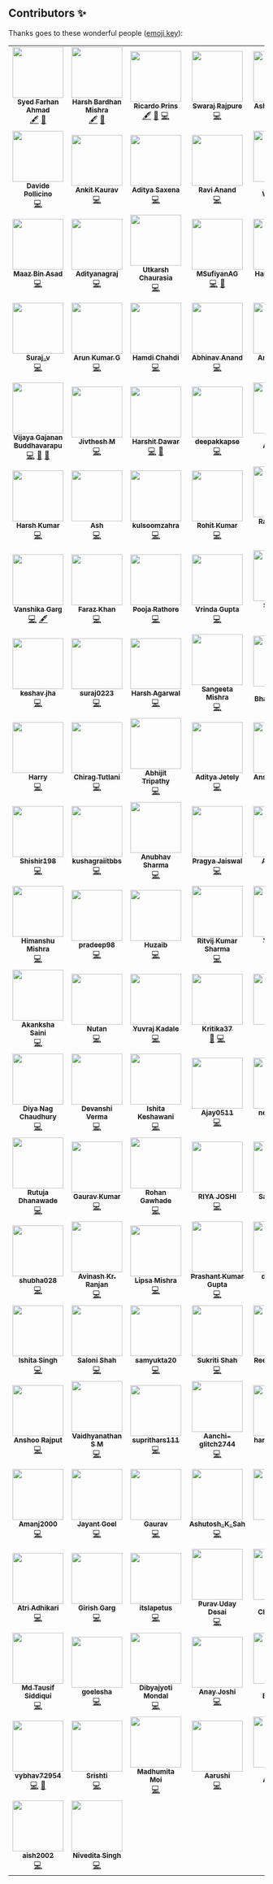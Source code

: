 ## Contributors ✨

Thanks goes to these wonderful people ([emoji key](https://allcontributors.org/docs/en/emoji-key)):

<!-- ALL-CONTRIBUTORS-LIST:START - Do not remove or modify this section -->
<!-- prettier-ignore-start -->
<!-- markdownlint-disable -->
<table>
  <tr>
    <td align="center"><a href="https://tesseractcoding.github.io/"><img src="https://avatars1.githubusercontent.com/u/42010556?v=4?s=100" width="100px;" alt=""/><br /><sub><b>Syed Farhan Ahmad</b></sub></a><br /><a href="#content-born-2learn" title="Content">🖋</a> <a href="https://github.com/TesseractCoding/NeoAlgo/commits?author=born-2learn" title="Documentation">📖</a></td>
    <td align="center"><a href="http://harshbardhanmishra.me"><img src="https://avatars1.githubusercontent.com/u/47351025?v=4?s=100" width="100px;" alt=""/><br /><sub><b>Harsh Bardhan Mishra</b></sub></a><br /><a href="#content-HarshCasper" title="Content">🖋</a> <a href="https://github.com/TesseractCoding/NeoAlgo/commits?author=HarshCasper" title="Documentation">📖</a></td>
    <td align="center"><a href="https://www.iamprins.com"><img src="https://avatars2.githubusercontent.com/u/54654484?v=4?s=100" width="100px;" alt=""/><br /><sub><b>Ricardo Prins</b></sub></a><br /><a href="#content-ricardoprins" title="Content">🖋</a> <a href="https://github.com/TesseractCoding/NeoAlgo/commits?author=ricardoprins" title="Documentation">📖</a> <a href="https://github.com/TesseractCoding/NeoAlgo/commits?author=ricardoprins" title="Code">💻</a></td>
    <td align="center"><a href="https://github.com/swarajpure"><img src="https://avatars3.githubusercontent.com/u/56217868?v=4?s=100" width="100px;" alt=""/><br /><sub><b>Swaraj Rajpure</b></sub></a><br /><a href="https://github.com/TesseractCoding/NeoAlgo/commits?author=swarajpure" title="Code">💻</a></td>
    <td align="center"><a href="https://www.linkedin.com/in/ashwanisng"><img src="https://avatars0.githubusercontent.com/u/44340485?v=4?s=100" width="100px;" alt=""/><br /><sub><b>Ashwani Singh</b></sub></a><br /><a href="https://github.com/TesseractCoding/NeoAlgo/commits?author=ashwanisng" title="Code">💻</a></td>
    <td align="center"><a href="https://github.com/AmanPriyanshu3"><img src="https://avatars2.githubusercontent.com/u/61093885?v=4?s=100" width="100px;" alt=""/><br /><sub><b>Aman Priyanshu</b></sub></a><br /><a href="https://github.com/TesseractCoding/NeoAlgo/commits?author=AmanPriyanshu" title="Code">💻</a></td>
    <td align="center"><a href="http://lucasamonrc.dev"><img src="https://avatars3.githubusercontent.com/u/53352488?v=4?s=100" width="100px;" alt=""/><br /><sub><b>Lucas Castro</b></sub></a><br /><a href="https://github.com/TesseractCoding/NeoAlgo/commits?author=lucasamonrc" title="Code">💻</a></td>
  </tr>
  <tr>
    <td align="center"><a href="https://davidepollicino.com/"><img src="https://avatars0.githubusercontent.com/u/23085146?v=4?s=100" width="100px;" alt=""/><br /><sub><b>Davide Pollicino</b></sub></a><br /><a href="https://github.com/TesseractCoding/NeoAlgo/commits?author=omonimus1" title="Code">💻</a></td>
    <td align="center"><a href="https://github.com/kauravankit25"><img src="https://avatars1.githubusercontent.com/u/53783410?v=4?s=100" width="100px;" alt=""/><br /><sub><b>Ankit Kaurav</b></sub></a><br /><a href="https://github.com/TesseractCoding/NeoAlgo/commits?author=kauravankit25" title="Code">💻</a></td>
    <td align="center"><a href="https://github.com/asaxena012"><img src="https://avatars2.githubusercontent.com/u/60032144?v=4?s=100" width="100px;" alt=""/><br /><sub><b>Aditya Saxena</b></sub></a><br /><a href="https://github.com/TesseractCoding/NeoAlgo/commits?author=asaxena012" title="Code">💻</a></td>
    <td align="center"><a href="https://github.com/RaviAnand111"><img src="https://avatars2.githubusercontent.com/u/59113935?v=4?s=100" width="100px;" alt=""/><br /><sub><b>Ravi Anand</b></sub></a><br /><a href="https://github.com/TesseractCoding/NeoAlgo/commits?author=RaviAnand111" title="Code">💻</a></td>
    <td align="center"><a href="https://www.linkedin.com/in/srilekhav"><img src="https://avatars3.githubusercontent.com/u/22850696?v=4?s=100" width="100px;" alt=""/><br /><sub><b>Srilekha Vinjamara</b></sub></a><br /><a href="https://github.com/TesseractCoding/NeoAlgo/commits?author=SRILEKHA-V19" title="Code">💻</a></td>
    <td align="center"><a href="https://www.linkedin.com/in/anush-krishna-8270941a0/"><img src="https://avatars3.githubusercontent.com/u/54374648?v=4?s=100" width="100px;" alt=""/><br /><sub><b>A N U S H</b></sub></a><br /><a href="https://github.com/TesseractCoding/NeoAlgo/commits?author=anushkrishnav" title="Code">💻</a> <a href="https://github.com/TesseractCoding/NeoAlgo/commits?author=anushkrishnav" title="Documentation">📖</a></td>
    <td align="center"><a href="https://equinox-13.github.io/"><img src="https://avatars0.githubusercontent.com/u/36486238?v=4?s=100" width="100px;" alt=""/><br /><sub><b>Quaid Johar</b></sub></a><br /><a href="https://github.com/TesseractCoding/NeoAlgo/commits?author=Equinox-13" title="Code">💻</a> <a href="#example-Equinox-13" title="Examples">💡</a></td>
  </tr>
  <tr>
    <td align="center"><a href="https://github.com/maaz-bin-asad"><img src="https://avatars0.githubusercontent.com/u/60134184?v=4?s=100" width="100px;" alt=""/><br /><sub><b>Maaz Bin Asad</b></sub></a><br /><a href="https://github.com/TesseractCoding/NeoAlgo/commits?author=maaz-bin-asad" title="Code">💻</a></td>
    <td align="center"><a href="https://www.linkedin.com/in/aditya-n-02a0a8192"><img src="https://avatars0.githubusercontent.com/u/42292430?v=4?s=100" width="100px;" alt=""/><br /><sub><b>Adityanagraj</b></sub></a><br /><a href="https://github.com/TesseractCoding/NeoAlgo/commits?author=Adityanagraj" title="Code">💻</a></td>
    <td align="center"><a href="https://utkarshchaurasia.netlify.com/"><img src="https://avatars1.githubusercontent.com/u/47274683?v=4?s=100" width="100px;" alt=""/><br /><sub><b>Utkarsh Chaurasia</b></sub></a><br /><a href="https://github.com/TesseractCoding/NeoAlgo/commits?author=UtkarshChaurasia" title="Code">💻</a></td>
    <td align="center"><a href="https://github.com/MSufiyanAG"><img src="https://avatars0.githubusercontent.com/u/63553397?v=4?s=100" width="100px;" alt=""/><br /><sub><b>MSufiyanAG</b></sub></a><br /><a href="https://github.com/TesseractCoding/NeoAlgo/commits?author=MSufiyanAG" title="Code">💻</a> <a href="https://github.com/TesseractCoding/NeoAlgo/commits?author=MSufiyanAG" title="Documentation">📖</a></td>
    <td align="center"><a href="https://kutt.it/4pX3NA"><img src="https://avatars2.githubusercontent.com/u/26149500?v=4?s=100" width="100px;" alt=""/><br /><sub><b>Haikel Fazzani</b></sub></a><br /><a href="https://github.com/TesseractCoding/NeoAlgo/commits?author=haikelfazzani" title="Code">💻</a></td>
    <td align="center"><a href="https://www.linkedin.com/in/ashutosh-tiwari-bb8119171"><img src="https://avatars0.githubusercontent.com/u/43310463?v=4?s=100" width="100px;" alt=""/><br /><sub><b>Ashutosh Tiwari</b></sub></a><br /><a href="https://github.com/TesseractCoding/NeoAlgo/commits?author=AshTiwari" title="Code">💻</a></td>
    <td align="center"><a href="https://myexpindark.me/"><img src="https://avatars0.githubusercontent.com/u/50295688?v=4?s=100" width="100px;" alt=""/><br /><sub><b>Debojyoti Chakraborty</b></sub></a><br /><a href="https://github.com/TesseractCoding/NeoAlgo/commits?author=sparkingdark" title="Code">💻</a></td>
  </tr>
  <tr>
    <td align="center"><a href="https://github.com/Surajv311"><img src="https://avatars0.githubusercontent.com/u/59371846?v=4?s=100" width="100px;" alt=""/><br /><sub><b>Suraj_v</b></sub></a><br /><a href="https://github.com/TesseractCoding/NeoAlgo/commits?author=Surajv311" title="Code">💻</a></td>
    <td align="center"><a href="https://github.com/GudlaArunKumar"><img src="https://avatars1.githubusercontent.com/u/58899747?v=4?s=100" width="100px;" alt=""/><br /><sub><b>Arun Kumar G</b></sub></a><br /><a href="https://github.com/TesseractCoding/NeoAlgo/commits?author=GudlaArunKumar" title="Code">💻</a></td>
    <td align="center"><a href="https://www.linkedin.com/in/hamdi-chahdi-452531104/"><img src="https://avatars3.githubusercontent.com/u/34605324?v=4?s=100" width="100px;" alt=""/><br /><sub><b>Hamdi Chahdi</b></sub></a><br /><a href="https://github.com/TesseractCoding/NeoAlgo/commits?author=hamdiChehdi" title="Code">💻</a></td>
    <td align="center"><a href="http://atarax665.github.io"><img src="https://avatars1.githubusercontent.com/u/29673671?v=4?s=100" width="100px;" alt=""/><br /><sub><b>Abhinav Anand</b></sub></a><br /><a href="https://github.com/TesseractCoding/NeoAlgo/commits?author=atarax665" title="Code">💻</a></td>
    <td align="center"><a href="https://aniketsingh98571.github.io/Web-Developer/"><img src="https://avatars3.githubusercontent.com/u/63097956?v=4?s=100" width="100px;" alt=""/><br /><sub><b>Aniket Singh</b></sub></a><br /><a href="https://github.com/TesseractCoding/NeoAlgo/commits?author=aniketsingh98571" title="Code">💻</a></td>
    <td align="center"><a href="https://github.com/settings/profile"><img src="https://avatars0.githubusercontent.com/u/46563834?v=4?s=100" width="100px;" alt=""/><br /><sub><b>Shubham Rattra</b></sub></a><br /><a href="https://github.com/TesseractCoding/NeoAlgo/commits?author=ShubhamRattra" title="Code">💻</a> <a href="https://github.com/TesseractCoding/NeoAlgo/commits?author=ShubhamRattra" title="Documentation">📖</a></td>
    <td align="center"><a href="https://github.com/Himanshu70565"><img src="https://avatars1.githubusercontent.com/u/47275183?v=4?s=100" width="100px;" alt=""/><br /><sub><b>Himanshu Judge</b></sub></a><br /><a href="https://github.com/TesseractCoding/NeoAlgo/commits?author=Himanshu70565" title="Code">💻</a></td>
  </tr>
  <tr>
    <td align="center"><a href="http://linkedin.com/in/vijayagb/"><img src="https://avatars0.githubusercontent.com/u/25801504?v=4?s=100" width="100px;" alt=""/><br /><sub><b>Vijaya Gajanan Buddhavarapu</b></sub></a><br /><a href="https://github.com/TesseractCoding/NeoAlgo/commits?author=VijayaGB98" title="Code">💻</a> <a href="https://github.com/TesseractCoding/NeoAlgo/commits?author=VijayaGB98" title="Documentation">📖</a> <a href="#ideas-VijayaGB98" title="Ideas, Planning, & Feedback">🤔</a></td>
    <td align="center"><a href="http://jivthesh.github.io"><img src="https://avatars3.githubusercontent.com/u/20579980?v=4?s=100" width="100px;" alt=""/><br /><sub><b>Jivthesh M</b></sub></a><br /><a href="https://github.com/TesseractCoding/NeoAlgo/commits?author=jivthesh" title="Code">💻</a></td>
    <td align="center"><a href="https://harshitdawar55.github.io"><img src="https://avatars2.githubusercontent.com/u/31154755?v=4?s=100" width="100px;" alt=""/><br /><sub><b>Harshit Dawar</b></sub></a><br /><a href="https://github.com/TesseractCoding/NeoAlgo/commits?author=HarshitDawar55" title="Code">💻</a> <a href="https://github.com/TesseractCoding/NeoAlgo/commits?author=HarshitDawar55" title="Documentation">📖</a></td>
    <td align="center"><a href="http://linkedin.com/in/deepak-k-31a414172"><img src="https://avatars1.githubusercontent.com/u/41117353?v=4?s=100" width="100px;" alt=""/><br /><sub><b>deepakkapse</b></sub></a><br /><a href="https://github.com/TesseractCoding/NeoAlgo/commits?author=deepakkapse" title="Code">💻</a></td>
    <td align="center"><a href="https://github.com/TanyaAggrawal"><img src="https://avatars1.githubusercontent.com/u/56471903?v=4?s=100" width="100px;" alt=""/><br /><sub><b>Tanya Aggarwal</b></sub></a><br /><a href="https://github.com/TesseractCoding/NeoAlgo/commits?author=TanyaAggrawal" title="Code">💻</a> <a href="https://github.com/TesseractCoding/NeoAlgo/commits?author=TanyaAggrawal" title="Documentation">📖</a></td>
    <td align="center"><a href="https://github.com/gaushikmr"><img src="https://avatars3.githubusercontent.com/u/59677936?v=4?s=100" width="100px;" alt=""/><br /><sub><b>Gaushik M.R</b></sub></a><br /><a href="https://github.com/TesseractCoding/NeoAlgo/commits?author=gaushikmr" title="Code">💻</a></td>
    <td align="center"><a href="https://www.linkedin.com/in/sowmiyanarayanan-g/"><img src="https://avatars2.githubusercontent.com/u/37922208?v=4?s=100" width="100px;" alt=""/><br /><sub><b>SowmiyaNarayanan G</b></sub></a><br /><a href="https://github.com/TesseractCoding/NeoAlgo/commits?author=GSNCodes" title="Code">💻</a></td>
  </tr>
  <tr>
    <td align="center"><a href="https://github.com/harsh-9in"><img src="https://avatars3.githubusercontent.com/u/54139847?v=4?s=100" width="100px;" alt=""/><br /><sub><b>Harsh Kumar</b></sub></a><br /><a href="https://github.com/TesseractCoding/NeoAlgo/commits?author=harsh-9in" title="Code">💻</a></td>
    <td align="center"><a href="https://pythonista7.github.io/"><img src="https://avatars0.githubusercontent.com/u/36104244?v=4?s=100" width="100px;" alt=""/><br /><sub><b>Ash</b></sub></a><br /><a href="https://github.com/TesseractCoding/NeoAlgo/commits?author=Pythonista7" title="Code">💻</a></td>
    <td align="center"><a href="https://github.com/kulsoomzahra"><img src="https://avatars0.githubusercontent.com/u/46336830?v=4?s=100" width="100px;" alt=""/><br /><sub><b>kulsoomzahra</b></sub></a><br /><a href="https://github.com/TesseractCoding/NeoAlgo/commits?author=kulsoomzahra" title="Code">💻</a></td>
    <td align="center"><a href="https://www.linkedin.com/in/rohitkumar-rk/"><img src="https://avatars3.githubusercontent.com/u/30660914?v=4?s=100" width="100px;" alt=""/><br /><sub><b>Rohit Kumar</b></sub></a><br /><a href="https://github.com/TesseractCoding/NeoAlgo/commits?author=rohitkumar-rk" title="Code">💻</a></td>
    <td align="center"><a href="http://iamrajiv.github.io"><img src="https://avatars0.githubusercontent.com/u/42106787?v=4?s=100" width="100px;" alt=""/><br /><sub><b>Rajiv Ranjan Singh</b></sub></a><br /><a href="https://github.com/TesseractCoding/NeoAlgo/commits?author=iamrajiv" title="Code">💻</a></td>
    <td align="center"><a href="https://about.me/omkarlanghe"><img src="https://avatars1.githubusercontent.com/u/22795064?v=4?s=100" width="100px;" alt=""/><br /><sub><b>Omkar Langhe</b></sub></a><br /><a href="https://github.com/TesseractCoding/NeoAlgo/commits?author=omkarlanghe" title="Code">💻</a></td>
    <td align="center"><a href="https://github.com/parjanyaacoder"><img src="https://avatars3.githubusercontent.com/u/46294122?v=4?s=100" width="100px;" alt=""/><br /><sub><b>Parjanya Aditya Shukla</b></sub></a><br /><a href="https://github.com/TesseractCoding/NeoAlgo/commits?author=parjanyaacoder" title="Code">💻</a></td>
  </tr>
  <tr>
    <td align="center"><a href="https://www.linkedin.com/in/vanshika-garg-9297a3188/"><img src="https://avatars3.githubusercontent.com/u/51471702?v=4?s=100" width="100px;" alt=""/><br /><sub><b>Vanshika Garg</b></sub></a><br /><a href="https://github.com/TesseractCoding/NeoAlgo/commits?author=Vanshikagarg17" title="Code">💻</a> <a href="#content-Vanshikagarg17" title="Content">🖋</a></td>
    <td align="center"><a href="https://www.linkedin.com/in/farazkhanfk7/"><img src="https://avatars2.githubusercontent.com/u/47111858?v=4?s=100" width="100px;" alt=""/><br /><sub><b>Faraz Khan</b></sub></a><br /><a href="https://github.com/TesseractCoding/NeoAlgo/commits?author=farazkhanfk7" title="Code">💻</a></td>
    <td align="center"><a href="https://github.com/poojarathore30"><img src="https://avatars1.githubusercontent.com/u/53404072?v=4?s=100" width="100px;" alt=""/><br /><sub><b>Pooja Rathore</b></sub></a><br /><a href="https://github.com/TesseractCoding/NeoAlgo/commits?author=poojarathore30" title="Code">💻</a></td>
    <td align="center"><a href="https://github.com/Vrindagupta6828"><img src="https://avatars0.githubusercontent.com/u/50476758?v=4?s=100" width="100px;" alt=""/><br /><sub><b>Vrinda Gupta</b></sub></a><br /><a href="https://github.com/TesseractCoding/NeoAlgo/commits?author=Vrindagupta6828" title="Code">💻</a></td>
    <td align="center"><a href="https://shobhittiwari.netlify.com/"><img src="https://avatars3.githubusercontent.com/u/46121289?v=4?s=100" width="100px;" alt=""/><br /><sub><b>SHOBHIT TIWARI</b></sub></a><br /><a href="https://github.com/TesseractCoding/NeoAlgo/commits?author=shobhu98" title="Code">💻</a></td>
    <td align="center"><a href="https://github.com/YashThakare"><img src="https://avatars1.githubusercontent.com/u/38381061?v=4?s=100" width="100px;" alt=""/><br /><sub><b>YashThakare</b></sub></a><br /><a href="https://github.com/TesseractCoding/NeoAlgo/commits?author=YashThakare" title="Code">💻</a></td>
    <td align="center"><a href="https://www.linkedin.com/in/rayvant-sahni/"><img src="https://avatars3.githubusercontent.com/u/38404580?v=4?s=100" width="100px;" alt=""/><br /><sub><b>Rayvant Sahni</b></sub></a><br /><a href="https://github.com/TesseractCoding/NeoAlgo/commits?author=rayvantsahni" title="Code">💻</a></td>
  </tr>
  <tr>
    <td align="center"><a href="https://github.com/keshav304"><img src="https://avatars0.githubusercontent.com/u/54927712?v=4?s=100" width="100px;" alt=""/><br /><sub><b>keshav jha</b></sub></a><br /><a href="https://github.com/TesseractCoding/NeoAlgo/commits?author=keshav304" title="Code">💻</a></td>
    <td align="center"><a href="https://www.linkedin.com/in/suraj-kumar-05889b194/"><img src="https://avatars2.githubusercontent.com/u/50772234?v=4?s=100" width="100px;" alt=""/><br /><sub><b>suraj0223</b></sub></a><br /><a href="https://github.com/TesseractCoding/NeoAlgo/commits?author=suraj0223" title="Code">💻</a></td>
    <td align="center"><a href="https://github.com/HarshAgarwal-DEV"><img src="https://avatars3.githubusercontent.com/u/63976467?v=4?s=100" width="100px;" alt=""/><br /><sub><b>Harsh Agarwal</b></sub></a><br /><a href="https://github.com/TesseractCoding/NeoAlgo/commits?author=HarshAgarwal-DEV" title="Code">💻</a></td>
    <td align="center"><a href="https://www.linkedin.com/in/sangeetamishr/"><img src="https://avatars3.githubusercontent.com/u/60270904?v=4?s=100" width="100px;" alt=""/><br /><sub><b>Sangeeta Mishra</b></sub></a><br /><a href="https://github.com/TesseractCoding/NeoAlgo/commits?author=SangeetaMishra" title="Code">💻</a></td>
    <td align="center"><a href="https://github.com/Aanisha"><img src="https://avatars2.githubusercontent.com/u/43934116?v=4?s=100" width="100px;" alt=""/><br /><sub><b>Aanisha Bhattacharyya</b></sub></a><br /><a href="https://github.com/TesseractCoding/NeoAlgo/commits?author=Aanisha" title="Documentation">📖</a></td>
    <td align="center"><a href="https://bagladivyang03.github.io/webdev/"><img src="https://avatars1.githubusercontent.com/u/57760543?v=4?s=100" width="100px;" alt=""/><br /><sub><b>Divyang Bagla</b></sub></a><br /><a href="https://github.com/TesseractCoding/NeoAlgo/commits?author=bagladivyang03" title="Code">💻</a></td>
    <td align="center"><a href="http://subhayu.me"><img src="https://avatars1.githubusercontent.com/u/38143013?v=4?s=100" width="100px;" alt=""/><br /><sub><b>Subhayu Kumar Bala</b></sub></a><br /><a href="https://github.com/TesseractCoding/NeoAlgo/commits?author=subhayu99" title="Code">💻</a></td>
  </tr>
  <tr>
    <td align="center"><a href="https://github.com/hushee69"><img src="https://avatars3.githubusercontent.com/u/17527634?v=4?s=100" width="100px;" alt=""/><br /><sub><b>Harry</b></sub></a><br /><a href="https://github.com/TesseractCoding/NeoAlgo/commits?author=hushee69" title="Code">💻</a></td>
    <td align="center"><a href="https://github.com/ChiragTutlani"><img src="https://avatars2.githubusercontent.com/u/42274144?v=4?s=100" width="100px;" alt=""/><br /><sub><b>Chirag Tutlani</b></sub></a><br /><a href="https://github.com/TesseractCoding/NeoAlgo/commits?author=ChiragTutlani" title="Code">💻</a></td>
    <td align="center"><a href="https://abhijit2505.github.io/portfolio/"><img src="https://avatars3.githubusercontent.com/u/52751963?v=4?s=100" width="100px;" alt=""/><br /><sub><b>Abhijit Tripathy</b></sub></a><br /><a href="https://github.com/TesseractCoding/NeoAlgo/commits?author=Abhijit2505" title="Code">💻</a></td>
    <td align="center"><a href="http://www.linkedin.com/in/aditya-jetely"><img src="https://avatars3.githubusercontent.com/u/42397096?v=4?s=100" width="100px;" alt=""/><br /><sub><b>Aditya Jetely</b></sub></a><br /><a href="https://github.com/TesseractCoding/NeoAlgo/commits?author=AdityaJ7" title="Code">💻</a></td>
    <td align="center"><a href="https://github.com/anshul7sh"><img src="https://avatars0.githubusercontent.com/u/58398526?v=4?s=100" width="100px;" alt=""/><br /><sub><b>Anshul Sharma</b></sub></a><br /><a href="https://github.com/TesseractCoding/NeoAlgo/commits?author=anshul7sh" title="Code">💻</a></td>
    <td align="center"><a href="https://rishikeshraj.com"><img src="https://avatars1.githubusercontent.com/u/48375834?v=4?s=100" width="100px;" alt=""/><br /><sub><b>RISHIKESH RAJ</b></sub></a><br /><a href="https://github.com/TesseractCoding/NeoAlgo/commits?author=Rishikeshrajrxl" title="Code">💻</a></td>
    <td align="center"><a href="https://github.com/sukritidawar"><img src="https://avatars0.githubusercontent.com/u/55523401?v=4?s=100" width="100px;" alt=""/><br /><sub><b>Sukriti Dawar</b></sub></a><br /><a href="https://github.com/TesseractCoding/NeoAlgo/commits?author=sukritidawar" title="Code">💻</a></td>
  </tr>
  <tr>
    <td align="center"><a href="https://github.com/Shishir198"><img src="https://avatars3.githubusercontent.com/u/48624911?v=4?s=100" width="100px;" alt=""/><br /><sub><b>Shishir198</b></sub></a><br /><a href="https://github.com/TesseractCoding/NeoAlgo/commits?author=Shishir198" title="Code">💻</a></td>
    <td align="center"><a href="https://github.com/kushagraiitbbs"><img src="https://avatars0.githubusercontent.com/u/66637263?v=4?s=100" width="100px;" alt=""/><br /><sub><b>kushagraiitbbs</b></sub></a><br /><a href="https://github.com/TesseractCoding/NeoAlgo/commits?author=kushagraiitbbs" title="Code">💻</a></td>
    <td align="center"><a href="https://github.com/anubhvshrma18"><img src="https://avatars1.githubusercontent.com/u/57109153?v=4?s=100" width="100px;" alt=""/><br /><sub><b>Anubhav Sharma</b></sub></a><br /><a href="https://github.com/TesseractCoding/NeoAlgo/commits?author=anubhvshrma18" title="Code">💻</a></td>
    <td align="center"><a href="https://www.linkedin.com/in/pragya-jaiswal-9661b3192/"><img src="https://avatars3.githubusercontent.com/u/49182690?v=4?s=100" width="100px;" alt=""/><br /><sub><b>Pragya Jaiswal</b></sub></a><br /><a href="https://github.com/TesseractCoding/NeoAlgo/commits?author=pragyajaiswa05l" title="Code">💻</a></td>
    <td align="center"><a href="https://github.com/ag278"><img src="https://avatars1.githubusercontent.com/u/68183845?v=4?s=100" width="100px;" alt=""/><br /><sub><b>Atul Goyal</b></sub></a><br /><a href="https://github.com/TesseractCoding/NeoAlgo/commits?author=ag278" title="Code">💻</a></td>
    <td align="center"><a href="http://mitengajjar.tech"><img src="https://avatars0.githubusercontent.com/u/35863576?v=4?s=100" width="100px;" alt=""/><br /><sub><b>Miten Gajjar</b></sub></a><br /><a href="https://github.com/TesseractCoding/NeoAlgo/commits?author=GajjarMiten" title="Code">💻</a></td>
    <td align="center"><a href="http://bit.ly/kathan-vakharia_portfolio"><img src="https://avatars1.githubusercontent.com/u/51766201?v=4?s=100" width="100px;" alt=""/><br /><sub><b>Kathan Vakharia</b></sub></a><br /><a href="https://github.com/TesseractCoding/NeoAlgo/commits?author=Kathan-Vakharia" title="Code">💻</a></td>
  </tr>
  <tr>
    <td align="center"><a href="https://github.com/Himanshu44626748"><img src="https://avatars3.githubusercontent.com/u/56768982?v=4?s=100" width="100px;" alt=""/><br /><sub><b>Himanshu Mishra</b></sub></a><br /><a href="https://github.com/TesseractCoding/NeoAlgo/commits?author=Himanshu44626748" title="Code">💻</a></td>
    <td align="center"><a href="https://github.com/pradeep98"><img src="https://avatars1.githubusercontent.com/u/33161791?v=4?s=100" width="100px;" alt=""/><br /><sub><b>pradeep98</b></sub></a><br /><a href="https://github.com/TesseractCoding/NeoAlgo/commits?author=pradeep98" title="Code">💻</a></td>
    <td align="center"><a href="https://github.com/Huzaib"><img src="https://avatars2.githubusercontent.com/u/59613175?v=4?s=100" width="100px;" alt=""/><br /><sub><b>Huzaib</b></sub></a><br /><a href="https://github.com/TesseractCoding/NeoAlgo/commits?author=Huzaib" title="Code">💻</a></td>
    <td align="center"><a href="https://linktr.ee/ritvij14"><img src="https://avatars2.githubusercontent.com/u/51456744?v=4?s=100" width="100px;" alt=""/><br /><sub><b>Ritvij Kumar Sharma</b></sub></a><br /><a href="https://github.com/TesseractCoding/NeoAlgo/commits?author=ritvij14" title="Code">💻</a></td>
    <td align="center"><a href="https://github.com/yashaswibiyahut"><img src="https://avatars2.githubusercontent.com/u/32020835?v=4?s=100" width="100px;" alt=""/><br /><sub><b>Yashaswi Biyahut</b></sub></a><br /><a href="https://github.com/TesseractCoding/NeoAlgo/commits?author=yashaswibiyahut" title="Code">💻</a></td>
    <td align="center"><a href="https://www.linkedin.com/in/sharvari-raut-a62a99171"><img src="https://avatars1.githubusercontent.com/u/57194200?v=4?s=100" width="100px;" alt=""/><br /><sub><b>Sharvari Raut</b></sub></a><br /><a href="https://github.com/TesseractCoding/NeoAlgo/commits?author=sharur7" title="Code">💻</a></td>
    <td align="center"><a href="https://github.com/ankitaggarwal23"><img src="https://avatars2.githubusercontent.com/u/67387053?v=4?s=100" width="100px;" alt=""/><br /><sub><b>Ankit Aggarwal</b></sub></a><br /><a href="https://github.com/TesseractCoding/NeoAlgo/commits?author=ankitaggarwal23" title="Code">💻</a></td>
  </tr>
  <tr>
    <td align="center"><a href="https://github.com/akanksha-saini"><img src="https://avatars1.githubusercontent.com/u/37983977?v=4?s=100" width="100px;" alt=""/><br /><sub><b>Akanksha Saini</b></sub></a><br /><a href="https://github.com/TesseractCoding/NeoAlgo/commits?author=akanksha-saini" title="Code">💻</a></td>
    <td align="center"><a href="https://github.com/nutanaarohi123"><img src="https://avatars3.githubusercontent.com/u/35139185?v=4?s=100" width="100px;" alt=""/><br /><sub><b>Nutan</b></sub></a><br /><a href="https://github.com/TesseractCoding/NeoAlgo/commits?author=nutanaarohi123" title="Code">💻</a></td>
    <td align="center"><a href="https://yuvraj-kadale.github.io/my_portfolio/"><img src="https://avatars3.githubusercontent.com/u/43489758?v=4?s=100" width="100px;" alt=""/><br /><sub><b>Yuvraj Kadale</b></sub></a><br /><a href="https://github.com/TesseractCoding/NeoAlgo/commits?author=Yuvraj-kadale" title="Code">💻</a></td>
    <td align="center"><a href="https://github.com/Kritika37"><img src="https://avatars2.githubusercontent.com/u/36529311?v=4?s=100" width="100px;" alt=""/><br /><sub><b>Kritika37</b></sub></a><br /><a href="https://github.com/TesseractCoding/NeoAlgo/commits?author=Kritika37" title="Documentation">📖</a> <a href="https://github.com/TesseractCoding/NeoAlgo/commits?author=Kritika37" title="Code">💻</a></td>
    <td align="center"><a href="https://github.com/raksha009"><img src="https://avatars0.githubusercontent.com/u/57195964?v=4?s=100" width="100px;" alt=""/><br /><sub><b>Raksha</b></sub></a><br /><a href="https://github.com/TesseractCoding/NeoAlgo/commits?author=raksha009" title="Code">💻</a></td>
    <td align="center"><a href="https://siddharth25pandey.github.io"><img src="https://avatars0.githubusercontent.com/u/56592079?v=4?s=100" width="100px;" alt=""/><br /><sub><b>SIDDHARTH PANDEY</b></sub></a><br /><a href="#content-siddharth25pandey" title="Content">🖋</a> <a href="https://github.com/TesseractCoding/NeoAlgo/commits?author=siddharth25pandey" title="Code">💻</a></td>
    <td align="center"><a href="https://github.com/Joshitha18"><img src="https://avatars2.githubusercontent.com/u/47497998?v=4?s=100" width="100px;" alt=""/><br /><sub><b>joshithagandra</b></sub></a><br /><a href="https://github.com/TesseractCoding/NeoAlgo/commits?author=Joshitha18" title="Code">💻</a></td>
  </tr>
  <tr>
    <td align="center"><a href="https://www.linkedin.com/in/idiya-nc/"><img src="https://avatars2.githubusercontent.com/u/44759773?v=4?s=100" width="100px;" alt=""/><br /><sub><b>Diya Nag Chaudhury</b></sub></a><br /><a href="https://github.com/TesseractCoding/NeoAlgo/commits?author=cherryWood55" title="Code">💻</a></td>
    <td align="center"><a href="https://github.com/devanshiv123"><img src="https://avatars0.githubusercontent.com/u/43826157?v=4?s=100" width="100px;" alt=""/><br /><sub><b>Devanshi Verma</b></sub></a><br /><a href="https://github.com/TesseractCoding/NeoAlgo/commits?author=devanshiv123" title="Code">💻</a></td>
    <td align="center"><a href="http://ishita1608.netlify.com"><img src="https://avatars2.githubusercontent.com/u/50510726?v=4?s=100" width="100px;" alt=""/><br /><sub><b>Ishita Keshawani</b></sub></a><br /><a href="https://github.com/TesseractCoding/NeoAlgo/commits?author=Ishita1608" title="Code">💻</a></td>
    <td align="center"><a href="https://github.com/Ajay0511"><img src="https://avatars2.githubusercontent.com/u/56833904?v=4?s=100" width="100px;" alt=""/><br /><sub><b>Ajay0511</b></sub></a><br /><a href="https://github.com/TesseractCoding/NeoAlgo/commits?author=Ajay0511" title="Code">💻</a></td>
    <td align="center"><a href="https://github.com/NEEHITGOYAL"><img src="https://avatars3.githubusercontent.com/u/44130067?v=4?s=100" width="100px;" alt=""/><br /><sub><b>neehit goyal</b></sub></a><br /><a href="https://github.com/TesseractCoding/NeoAlgo/commits?author=NEEHITGOYAL" title="Code">💻</a></td>
    <td align="center"><a href="https://github.com/Mohitkumar6122"><img src="https://avatars1.githubusercontent.com/u/47894634?v=4?s=100" width="100px;" alt=""/><br /><sub><b>Mohit Kumar</b></sub></a><br /><a href="https://github.com/TesseractCoding/NeoAlgo/commits?author=Mohitkumar6122" title="Code">💻</a></td>
    <td align="center"><a href="https://github.com/narayan2111"><img src="https://avatars2.githubusercontent.com/u/66173390?v=4?s=100" width="100px;" alt=""/><br /><sub><b>Lakshmi Narayan Dwivedi</b></sub></a><br /><a href="https://github.com/TesseractCoding/NeoAlgo/commits?author=narayan2111" title="Code">💻</a></td>
  </tr>
  <tr>
    <td align="center"><a href="https://github.com/rutujadhanawade"><img src="https://avatars2.githubusercontent.com/u/53823042?v=4?s=100" width="100px;" alt=""/><br /><sub><b>Rutuja Dhanawade</b></sub></a><br /><a href="https://github.com/TesseractCoding/NeoAlgo/commits?author=rutujadhanawade" title="Code">💻</a></td>
    <td align="center"><a href="https://github.com/GrayFlash"><img src="https://avatars1.githubusercontent.com/u/57063469?v=4?s=100" width="100px;" alt=""/><br /><sub><b>Gaurav Kumar</b></sub></a><br /><a href="https://github.com/TesseractCoding/NeoAlgo/commits?author=GrayFlash" title="Code">💻</a></td>
    <td align="center"><a href="https://github.com/rohangawhade"><img src="https://avatars3.githubusercontent.com/u/49246157?v=4?s=100" width="100px;" alt=""/><br /><sub><b>Rohan Gawhade</b></sub></a><br /><a href="https://github.com/TesseractCoding/NeoAlgo/commits?author=rohangawhade" title="Code">💻</a></td>
    <td align="center"><a href="https://github.com/riya-joshi-401"><img src="https://avatars0.githubusercontent.com/u/53979947?v=4?s=100" width="100px;" alt=""/><br /><sub><b>RIYA JOSHI</b></sub></a><br /><a href="https://github.com/TesseractCoding/NeoAlgo/commits?author=riya-joshi-401" title="Code">💻</a></td>
    <td align="center"><a href="https://github.com/SayaniG371"><img src="https://avatars0.githubusercontent.com/u/55864408?v=4?s=100" width="100px;" alt=""/><br /><sub><b>SayaniG371</b></sub></a><br /><a href="https://github.com/TesseractCoding/NeoAlgo/commits?author=SayaniG371" title="Code">💻</a></td>
    <td align="center"><a href="https://www.linkedin.com/in/kevin-patel-3ab844192/"><img src="https://avatars2.githubusercontent.com/u/42174390?v=4?s=100" width="100px;" alt=""/><br /><sub><b>Kevin Patel</b></sub></a><br /><a href="https://github.com/TesseractCoding/NeoAlgo/commits?author=PatelKeviin" title="Code">💻</a></td>
    <td align="center"><a href="https://github.com/gupta-piyush19"><img src="https://avatars0.githubusercontent.com/u/56182734?v=4?s=100" width="100px;" alt=""/><br /><sub><b>Piyush Gupta</b></sub></a><br /><a href="https://github.com/TesseractCoding/NeoAlgo/commits?author=gupta-piyush19" title="Code">💻</a></td>
  </tr>
  <tr>
    <td align="center"><a href="https://github.com/shubha028"><img src="https://avatars2.githubusercontent.com/u/56934420?v=4?s=100" width="100px;" alt=""/><br /><sub><b>shubha028</b></sub></a><br /><a href="https://github.com/TesseractCoding/NeoAlgo/commits?author=shubha028" title="Code">💻</a></td>
    <td align="center"><a href="http://avinashranjan.tech"><img src="https://avatars2.githubusercontent.com/u/55796944?v=4?s=100" width="100px;" alt=""/><br /><sub><b>Avinash Kr. Ranjan</b></sub></a><br /><a href="https://github.com/TesseractCoding/NeoAlgo/commits?author=avinashkranjan" title="Code">💻</a></td>
    <td align="center"><a href="https://github.com/lipsamishra1609"><img src="https://avatars1.githubusercontent.com/u/60312522?v=4?s=100" width="100px;" alt=""/><br /><sub><b>Lipsa Mishra</b></sub></a><br /><a href="https://github.com/TesseractCoding/NeoAlgo/commits?author=lipsamishra1609" title="Code">💻</a></td>
    <td align="center"><a href="https://www.codeworld.ml"><img src="https://avatars1.githubusercontent.com/u/47490316?v=4?s=100" width="100px;" alt=""/><br /><sub><b>Prashant Kumar Gupta</b></sub></a><br /><a href="https://github.com/TesseractCoding/NeoAlgo/commits?author=imPGupta" title="Code">💻</a></td>
    <td align="center"><a href="https://github.com/devanshi-katyal"><img src="https://avatars1.githubusercontent.com/u/60283765?v=4?s=100" width="100px;" alt=""/><br /><sub><b>devanshi-katyal</b></sub></a><br /><a href="https://github.com/TesseractCoding/NeoAlgo/commits?author=devanshi-katyal" title="Code">💻</a></td>
    <td align="center"><a href="https://github.com/belikesayantan"><img src="https://avatars1.githubusercontent.com/u/53504602?v=4?s=100" width="100px;" alt=""/><br /><sub><b>Sayantan Paul</b></sub></a><br /><a href="https://github.com/TesseractCoding/NeoAlgo/commits?author=belikesayantan" title="Code">💻</a></td>
    <td align="center"><a href="https://www.linkedin.com/in/mahimagoyal-/"><img src="https://avatars3.githubusercontent.com/u/44669552?v=4?s=100" width="100px;" alt=""/><br /><sub><b>Mahima Goyal</b></sub></a><br /><a href="https://github.com/TesseractCoding/NeoAlgo/commits?author=mahimagoyalx" title="Code">💻</a></td>
  </tr>
  <tr>
    <td align="center"><a href="https://github.com/ishi0301"><img src="https://avatars3.githubusercontent.com/u/53488394?v=4?s=100" width="100px;" alt=""/><br /><sub><b>Ishita Singh</b></sub></a><br /><a href="https://github.com/TesseractCoding/NeoAlgo/commits?author=ishi0301" title="Code">💻</a></td>
    <td align="center"><a href="https://github.com/salonishah01"><img src="https://avatars3.githubusercontent.com/u/46890827?v=4?s=100" width="100px;" alt=""/><br /><sub><b>Saloni Shah</b></sub></a><br /><a href="https://github.com/TesseractCoding/NeoAlgo/commits?author=salonishah01" title="Code">💻</a></td>
    <td align="center"><a href="https://github.com/samyukta20"><img src="https://avatars3.githubusercontent.com/u/56357749?v=4?s=100" width="100px;" alt=""/><br /><sub><b>samyukta20</b></sub></a><br /><a href="https://github.com/TesseractCoding/NeoAlgo/commits?author=samyukta20" title="Code">💻</a></td>
    <td align="center"><a href="http://www.linkedin.com/in/sukriti-shah"><img src="https://avatars0.githubusercontent.com/u/37061039?v=4?s=100" width="100px;" alt=""/><br /><sub><b>Sukriti Shah</b></sub></a><br /><a href="https://github.com/TesseractCoding/NeoAlgo/commits?author=sukritishah15" title="Code">💻</a></td>
    <td align="center"><a href="http://reethik.ml/"><img src="https://avatars2.githubusercontent.com/u/59340628?v=4?s=100" width="100px;" alt=""/><br /><sub><b>Reethik Prasad</b></sub></a><br /><a href="https://github.com/TesseractCoding/NeoAlgo/commits?author=reethikprasad" title="Code">💻</a></td>
    <td align="center"><a href="http://shraddhavp.github.io"><img src="https://avatars3.githubusercontent.com/u/42699578?v=4?s=100" width="100px;" alt=""/><br /><sub><b>Shraddha</b></sub></a><br /><a href="https://github.com/TesseractCoding/NeoAlgo/commits?author=shraddhavp" title="Code">💻</a></td>
    <td align="center"><a href="http://ahampriyanshu.github.io"><img src="https://avatars1.githubusercontent.com/u/54521023?v=4?s=100" width="100px;" alt=""/><br /><sub><b>Priyanshu Tiwari</b></sub></a><br /><a href="https://github.com/TesseractCoding/NeoAlgo/commits?author=ahampriyanshu" title="Code">💻</a></td>
  </tr>
  <tr>
    <td align="center"><a href="https://github.com/rajanshoo25"><img src="https://avatars2.githubusercontent.com/u/57529264?v=4?s=100" width="100px;" alt=""/><br /><sub><b>Anshoo Rajput</b></sub></a><br /><a href="https://github.com/TesseractCoding/NeoAlgo/commits?author=rajanshoo25" title="Code">💻</a></td>
    <td align="center"><a href="https://smv1999.github.io/"><img src="https://avatars1.githubusercontent.com/u/42896577?v=4?s=100" width="100px;" alt=""/><br /><sub><b>Vaidhyanathan S M</b></sub></a><br /><a href="https://github.com/TesseractCoding/NeoAlgo/commits?author=smv1999" title="Code">💻</a></td>
    <td align="center"><a href="https://github.com/suprithars111"><img src="https://avatars3.githubusercontent.com/u/55579784?v=4?s=100" width="100px;" alt=""/><br /><sub><b>suprithars111</b></sub></a><br /><a href="https://github.com/TesseractCoding/NeoAlgo/commits?author=suprithars111" title="Code">💻</a></td>
    <td align="center"><a href="https://github.com/Aanchi-glitch2744"><img src="https://avatars1.githubusercontent.com/u/63657840?v=4?s=100" width="100px;" alt=""/><br /><sub><b>Aanchi-glitch2744</b></sub></a><br /><a href="https://github.com/TesseractCoding/NeoAlgo/commits?author=Aanchi-glitch2744" title="Code">💻</a></td>
    <td align="center"><a href="https://github.com/hardikchitkara"><img src="https://avatars1.githubusercontent.com/u/56203317?v=4?s=100" width="100px;" alt=""/><br /><sub><b>hardik chitkara</b></sub></a><br /><a href="https://github.com/TesseractCoding/NeoAlgo/commits?author=hardikchitkara" title="Code">💻</a></td>
    <td align="center"><a href="https://github.com/arnab031"><img src="https://avatars2.githubusercontent.com/u/51916075?v=4?s=100" width="100px;" alt=""/><br /><sub><b>arnab031</b></sub></a><br /><a href="https://github.com/TesseractCoding/NeoAlgo/commits?author=arnab031" title="Code">💻</a></td>
    <td align="center"><a href="https://github.com/thuy-ttn"><img src="https://avatars0.githubusercontent.com/u/63241619?v=4?s=100" width="100px;" alt=""/><br /><sub><b>Trần Thị Ngọc Thúy</b></sub></a><br /><a href="https://github.com/TesseractCoding/NeoAlgo/commits?author=thuy-ttn" title="Code">💻</a></td>
  </tr>
  <tr>
    <td align="center"><a href="https://github.com/Amanj2000"><img src="https://avatars1.githubusercontent.com/u/54628038?v=4?s=100" width="100px;" alt=""/><br /><sub><b>Amanj2000</b></sub></a><br /><a href="https://github.com/TesseractCoding/NeoAlgo/commits?author=Amanj2000" title="Code">💻</a></td>
    <td align="center"><a href="https://github.com/JayantGoel001"><img src="https://avatars0.githubusercontent.com/u/54479676?v=4?s=100" width="100px;" alt=""/><br /><sub><b>Jayant Goel</b></sub></a><br /><a href="https://github.com/TesseractCoding/NeoAlgo/commits?author=JayantGoel001" title="Code">💻</a></td>
    <td align="center"><a href="https://github.com/Gaurav6982"><img src="https://avatars0.githubusercontent.com/u/49642550?v=4?s=100" width="100px;" alt=""/><br /><sub><b>Gaurav</b></sub></a><br /><a href="https://github.com/TesseractCoding/NeoAlgo/commits?author=Gaurav6982" title="Code">💻</a></td>
    <td align="center"><a href="http://techsfortalk.me"><img src="https://avatars3.githubusercontent.com/u/64386187?v=4?s=100" width="100px;" alt=""/><br /><sub><b>Ashutosh_K_Sah</b></sub></a><br /><a href="https://github.com/TesseractCoding/NeoAlgo/commits?author=ashu-cybertron" title="Code">💻</a></td>
    <td align="center"><a href="https://github.com/ErzaTitania-2001"><img src="https://avatars3.githubusercontent.com/u/59911272?v=4?s=100" width="100px;" alt=""/><br /><sub><b>@2001!</b></sub></a><br /><a href="https://github.com/TesseractCoding/NeoAlgo/commits?author=ErzaTitania-2001" title="Code">💻</a></td>
    <td align="center"><a href="http://hemanth-kotagiri.github.io"><img src="https://avatars2.githubusercontent.com/u/24365579?v=4?s=100" width="100px;" alt=""/><br /><sub><b>Hemanth Kotagiri</b></sub></a><br /><a href="https://github.com/TesseractCoding/NeoAlgo/commits?author=hemanth-kotagiri" title="Code">💻</a></td>
    <td align="center"><a href="https://github.com/charlie219"><img src="https://avatars2.githubusercontent.com/u/43098511?v=4?s=100" width="100px;" alt=""/><br /><sub><b>Akash Kumar Bhagat</b></sub></a><br /><a href="https://github.com/TesseractCoding/NeoAlgo/commits?author=charlie219" title="Code">💻</a></td>
  </tr>
  <tr>
    <td align="center"><a href="https://github.com/atriadhiakri2000"><img src="https://avatars3.githubusercontent.com/u/53268313?v=4?s=100" width="100px;" alt=""/><br /><sub><b>Atri Adhikari</b></sub></a><br /><a href="https://github.com/TesseractCoding/NeoAlgo/commits?author=atriadhiakri2000" title="Code">💻</a></td>
    <td align="center"><a href="http:// gargVader.github.io"><img src="https://avatars3.githubusercontent.com/u/52619530?v=4?s=100" width="100px;" alt=""/><br /><sub><b>Girish Garg</b></sub></a><br /><a href="https://github.com/TesseractCoding/NeoAlgo/commits?author=gargVader" title="Code">💻</a></td>
    <td align="center"><a href="https://github.com/itsIapetus"><img src="https://avatars1.githubusercontent.com/u/75844962?v=4?s=100" width="100px;" alt=""/><br /><sub><b>itsIapetus</b></sub></a><br /><a href="https://github.com/TesseractCoding/NeoAlgo/commits?author=itsIapetus" title="Code">💻</a></td>
    <td align="center"><a href="https://github.com/PuravUdayDesai"><img src="https://avatars2.githubusercontent.com/u/44437936?v=4?s=100" width="100px;" alt=""/><br /><sub><b>Purav Uday Desai</b></sub></a><br /><a href="https://github.com/TesseractCoding/NeoAlgo/commits?author=PuravUdayDesai" title="Code">💻</a></td>
    <td align="center"><a href="https://github.com/DeagleOfficial"><img src="https://avatars0.githubusercontent.com/u/66419293?v=4?s=100" width="100px;" alt=""/><br /><sub><b>Supratik Chakraborty</b></sub></a><br /><a href="https://github.com/TesseractCoding/NeoAlgo/commits?author=DeagleOfficial" title="Code">💻</a></td>
    <td align="center"><a href="https://github.com/YASH01009"><img src="https://avatars0.githubusercontent.com/u/46935127?v=4?s=100" width="100px;" alt=""/><br /><sub><b>YASH01009</b></sub></a><br /><a href="https://github.com/TesseractCoding/NeoAlgo/commits?author=YASH01009" title="Code">💻</a></td>
    <td align="center"><a href="https://github.com/Bharati2612"><img src="https://avatars0.githubusercontent.com/u/72921285?v=4?s=100" width="100px;" alt=""/><br /><sub><b>Bharati Padhy</b></sub></a><br /><a href="https://github.com/TesseractCoding/NeoAlgo/commits?author=Bharati2612" title="Code">💻</a></td>
  </tr>
  <tr>
    <td align="center"><a href="https://github.com/Tausif121"><img src="https://avatars1.githubusercontent.com/u/64072708?v=4?s=100" width="100px;" alt=""/><br /><sub><b>Md Tausif Siddiqui</b></sub></a><br /><a href="https://github.com/TesseractCoding/NeoAlgo/commits?author=Tausif121" title="Code">💻</a></td>
    <td align="center"><a href="https://github.com/goelesha"><img src="https://avatars1.githubusercontent.com/u/54431564?v=4?s=100" width="100px;" alt=""/><br /><sub><b>goelesha</b></sub></a><br /><a href="https://github.com/TesseractCoding/NeoAlgo/commits?author=goelesha" title="Code">💻</a></td>
    <td align="center"><a href="https://djm-1.github.io/dibyajyotimondal/"><img src="https://avatars0.githubusercontent.com/u/54498482?v=4?s=100" width="100px;" alt=""/><br /><sub><b>Dibyajyoti Mondal</b></sub></a><br /><a href="https://github.com/TesseractCoding/NeoAlgo/commits?author=djm-1" title="Code">💻</a></td>
    <td align="center"><a href="http://coderslife.me/resume/"><img src="https://avatars3.githubusercontent.com/u/54434176?v=4?s=100" width="100px;" alt=""/><br /><sub><b>Anay Joshi</b></sub></a><br /><a href="https://github.com/TesseractCoding/NeoAlgo/commits?author=anayjoshi1608" title="Code">💻</a></td>
    <td align="center"><a href="https://github.com/mehabhalodiya"><img src="https://avatars2.githubusercontent.com/u/73488906?v=4?s=100" width="100px;" alt=""/><br /><sub><b>Meha Bhalodiya</b></sub></a><br /><a href="https://github.com/TesseractCoding/NeoAlgo/commits?author=mehabhalodiya" title="Code">💻</a></td>
    <td align="center"><a href="https://www.linkedin.com/in/corey-james-lynch/"><img src="https://avatars.githubusercontent.com/u/33420779?v=4?s=100" width="100px;" alt=""/><br /><sub><b>Corey Lynch</b></sub></a><br /><a href="https://github.com/TesseractCoding/NeoAlgo/commits?author=CoreyJamesLynch" title="Code">💻</a></td>
    <td align="center"><a href="https://devansu-yadav.github.io/"><img src="https://avatars.githubusercontent.com/u/62554685?v=4?s=100" width="100px;" alt=""/><br /><sub><b>Devansu Yadav</b></sub></a><br /><a href="https://github.com/TesseractCoding/NeoAlgo/commits?author=Devansu-Yadav" title="Code">💻</a></td>
  </tr>
  <tr>
    <td align="center"><a href="https://github.com/vybhav72954"><img src="https://avatars.githubusercontent.com/u/49750343?v=4?s=100" width="100px;" alt=""/><br /><sub><b>vybhav72954</b></sub></a><br /><a href="https://github.com/TesseractCoding/NeoAlgo/commits?author=vybhav72954" title="Code">💻</a> <a href="https://github.com/TesseractCoding/NeoAlgo/commits?author=vybhav72954" title="Documentation">📖</a></td>
    <td align="center"><a href="https://www.linkedin.com/in/srishti-arya-049b80192/"><img src="https://avatars.githubusercontent.com/u/68293763?v=4?s=100" width="100px;" alt=""/><br /><sub><b>Srishti</b></sub></a><br /><a href="https://github.com/TesseractCoding/NeoAlgo/commits?author=SrishtiArya07" title="Code">💻</a></td>
    <td align="center"><a href="https://github.com/Madhumitamoi"><img src="https://avatars.githubusercontent.com/u/75625158?v=4?s=100" width="100px;" alt=""/><br /><sub><b>Madhumita Moi</b></sub></a><br /><a href="https://github.com/TesseractCoding/NeoAlgo/commits?author=Madhumitamoi" title="Code">💻</a></td>
    <td align="center"><a href="https://github.com/Aarushi3113"><img src="https://avatars.githubusercontent.com/u/61085436?v=4?s=100" width="100px;" alt=""/><br /><sub><b>Aarushi</b></sub></a><br /><a href="https://github.com/TesseractCoding/NeoAlgo/commits?author=Aarushi3113" title="Code">💻</a></td>
    <td align="center"><a href="https://www.linkedin.com/in/aakritiaggarwal13/"><img src="https://avatars.githubusercontent.com/u/56245613?v=4?s=100" width="100px;" alt=""/><br /><sub><b>Aakriti Aggarwal</b></sub></a><br /><a href="https://github.com/TesseractCoding/NeoAlgo/commits?author=aakriti1318" title="Code">💻</a></td>
    <td align="center"><a href="https://github.com/mansi-9"><img src="https://avatars.githubusercontent.com/u/64132543?v=4?s=100" width="100px;" alt=""/><br /><sub><b>mansi-9</b></sub></a><br /><a href="https://github.com/TesseractCoding/NeoAlgo/commits?author=mansi-9" title="Code">💻</a></td>
    <td align="center"><a href="http://beagarwal.com"><img src="https://avatars.githubusercontent.com/u/46283159?v=4?s=100" width="100px;" alt=""/><br /><sub><b>Shubham Agarwal</b></sub></a><br /><a href="https://github.com/TesseractCoding/NeoAlgo/commits?author=BeAgarwal" title="Code">💻</a></td>
  </tr>
  <tr>
    <td align="center"><a href="https://github.com/aish2002"><img src="https://avatars.githubusercontent.com/u/56962523?v=4?s=100" width="100px;" alt=""/><br /><sub><b>aish2002</b></sub></a><br /><a href="https://github.com/TesseractCoding/NeoAlgo/commits?author=aish2002" title="Code">💻</a></td>
    <td align="center"><a href="https://www.linkedin.com/in/nivedita-singh-195b6818a/"><img src="https://avatars.githubusercontent.com/u/66518355?v=4?s=100" width="100px;" alt=""/><br /><sub><b>Nivedita Singh</b></sub></a><br /><a href="https://github.com/TesseractCoding/NeoAlgo/commits?author=Nivedita967" title="Code">💻</a></td>
  </tr>
</table>

<!-- markdownlint-restore -->
<!-- prettier-ignore-end -->

<!-- ALL-CONTRIBUTORS-LIST:END -->
